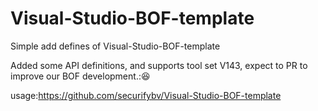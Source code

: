 # Visual-Studio-BOF-template
 Simple add defines of Visual-Studio-BOF-template



Added some API definitions, and supports tool set V143, expect to PR to improve our BOF development.::laughing:



usage:https://github.com/securifybv/Visual-Studio-BOF-template

